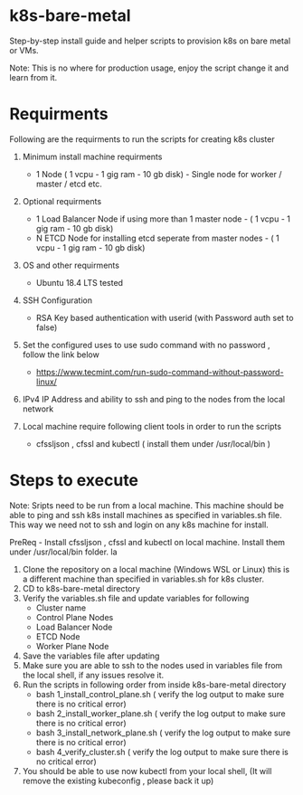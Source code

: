 # k8s-bare-metal
Step-by-step install guide and helper scripts to provision k8s on bare metal or VMs. 

Note: This is no where for production usage, enjoy the script change it and learn from it.


# Requirments
Following are the requirments to run the scripts for creating k8s cluster
1. Minimum install machine requirments
    - 1 Node  ( 1 vcpu - 1 gig ram - 10 gb disk) - Single node for worker / master / etcd  etc.
    
2. Optional requirments
    - 1 Load Balancer Node if using more than 1 master node -  ( 1 vcpu - 1 gig ram - 10 gb disk)
    - N ETCD Node for installing etcd seperate from master nodes  - ( 1 vcpu - 1 gig ram - 10 gb disk)
2. OS and other requirments
    - Ubuntu 18.4 LTS tested
4. SSH Configuration
    - RSA Key based authentication with userid  (with Password auth set to false)
5. Set the configured uses to use sudo command with no password , follow the link below  
    - https://www.tecmint.com/run-sudo-command-without-password-linux/ 
5. IPv4 IP Address and ability to ssh and ping to the nodes from the local network
6. Local machine require following client tools in order to run the scripts
    - cfssljson , cfssl and kubectl ( install them under /usr/local/bin )


# Steps to execute  

Note: Sripts need to be run from a local machine. This machine should be able to ping and ssh k8s install machines as specified in variables.sh file. This way we need not to ssh and login on any k8s machine for install.


PreReq -  Install cfssljson , cfssl and kubectl on local machine.  Install them under /usr/local/bin folder.
la
1. Clone the repository on a local machine (Windows WSL or Linux) this is a different machine than specified in variables.sh for k8s cluster.
2. CD to k8s-bare-metal directory
3. Verify the variables.sh file and update variables for following
    - Cluster name
    - Control Plane Nodes
    - Load Balancer Node
    - ETCD Node
    - Worker Plane Node
4. Save the variables file after updating
5. Make sure you are able to ssh to the nodes used in variables file from the local shell, if any issues resolve it.
6. Run the scripts in following order from inside k8s-bare-metal directory
    - bash 1_install_control_plane.sh ( verify the log output to make sure there is no critical error)
    - bash 2_install_worker_plane.sh ( verify the log output to make sure there is no critical error)
    - bash 3_install_network_plane.sh ( verify the log output to make sure there is no critical error)
    - bash 4_verify_cluster.sh ( verify the log output to make sure there is no critical error)
7. You should be able to use now kubectl from your local shell, (It will remove the existing kubeconfig , please back it up)
